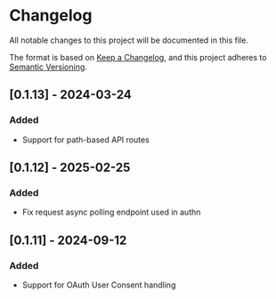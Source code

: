 # Changelog

All notable changes to this project will be documented in this file.

The format is based on [Keep a Changelog](https://keepachangelog.com/en/1.0.0/),
and this project adheres to [Semantic Versioning](https://semver.org/spec/v2.0.0.html).

## [0.1.13] - 2024-03-24

### Added

- Support for path-based API routes

## [0.1.12] - 2025-02-25

### Added

- Fix request async polling endpoint used in authn

## [0.1.11] - 2024-09-12

### Added

- Support for OAuth User Consent handling
